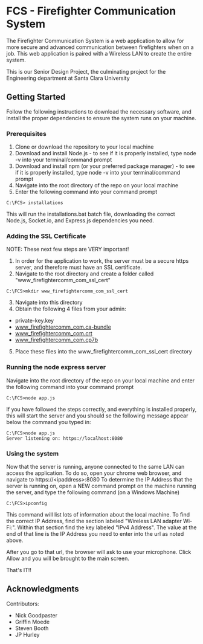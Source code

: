 # FCS - Firefighter Communication System

The Firefighter Communication System is a web application to allow for more secure and advanced communication between firefighters when on a job. This web application is paired with a Wireless LAN to create the entire system.

This is our Senior Design Project, the culminating project for the Engineering department at Santa Clara University

## Getting Started

Follow the following instructions to download the necessary software, and install the proper dependencies to ensure the system runs on your machine.

### Prerequisites

1. Clone or download the repository to your local machine
1. Download and install Node.js - to see if it is properly installed, type node -v into your terminal/command prompt
1. Download and install npm (or your preferred package manager) - to see if it is properly installed, type node -v into your terminal/command prompt
1. Navigate into the root directory of the repo on your local machine
1. Enter the following command into your command prompt 
```
C:\FCS> installations
```
This will run the installations.bat batch file, downloading the correct Node.js, Socket.io, and Express.js dependencies you need.

### Adding the SSL Certificate 

NOTE: These next few steps are VERY important!

1. In order for the application to work, the server must be a secure https server, and therefore must have an SSL certificate.
1. Navigate to the root directory and create a folder called "www_firefightercomm_com_ssl_cert"
```
C:\FCS>mkdir www_firefightercomm_com_ssl_cert
```
3. Navigate into this directory
1. Obtain the following 4 files from your admin:
  - private-key.key
  - www_firefightercomm_com.ca-bundle
  - www_firefightercomm_com.crt
  - www_firefightercomm_com.cp7b
5. Place these files into the www_firefightercomm_com_ssl_cert directory 

### Running the node express server

Navigate into the root directory of the repo on your local machine and enter the following command into your command prompt
```
C:\FCS>node app.js
```
If you have followed the steps correctly, and everything is installed properly, this will start the server and you should se the following message appear below the command you typed in:
```
C:\FCS>node app.js
Server listening on: https://localhost:8080
```

### Using the system

Now that the server is running, anyone connected to the same LAN can access the application.
To do so, open your chrome web browser, and navigate to https://\<ipaddress\>:8080
To determine the IP Address that the server is running on, open a NEW command prompt on the machine running the server, and type the following command (on a Windows Machine)
```
C:\FCS>ipconfig
```
This command will list lots of information about the local machine. 
To find the correct IP Address, find the section labeled "Wireless LAN adapter Wi-Fi:". Within that section find the key labeled "IPv4 Address". The value at the end of that line is the IP Address you need to enter into the url as noted above.

After you go to that url, the browser will ask to use your microphone. Click Allow and you will be brought to the main screen.

That's IT!!

## Acknowledgments

Contributors:
* Nick Goodpaster
* Griffin Moede
* Steven Booth
* JP Hurley


